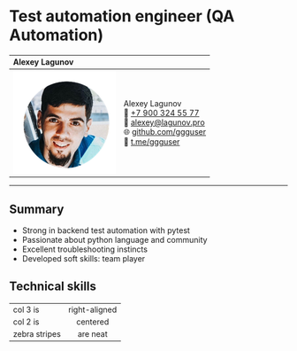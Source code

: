 # Test automation engineer (QA Automation)
| Alexey Lagunov         |             |
| :---|:---| 
| ![img.png](img.png)| Alexey Lagunov <br> 📱 [+7 900 324 55 77](tel:+79003245577)  <br> 📧 [alexey@lagunov.pro](mailto:alexey@lagunov.pro)  <br> 🌐 [github.com/ggguser](https://github.com/ggguser)  <br>  💬 [t.me/ggguser](https://t.me/ggguser)     | 
---
## Summary
* Strong in backend test automation with pytest
* Passionate about python language and community
* Excellent troubleshooting instincts
* Developed soft skills: team player

## Technical skills

|          |             | 
| ------------- |:-------------:|
| col 3 is      | right-aligned |
| col 2 is      | centered      | 
| zebra stripes | are neat      | 


 